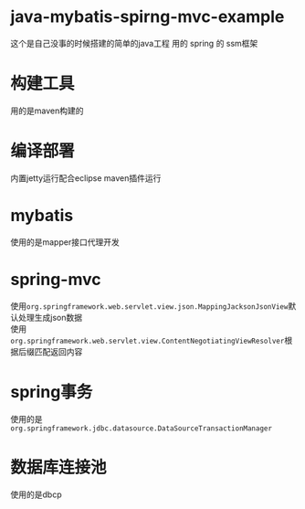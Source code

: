 # java-mybatis-spirng-mvc-example
这个是自己没事的时候搭建的简单的java工程  用的 spring 的 ssm框架 
# 构建工具
用的是maven构建的 
# 编译部署
内置jetty运行配合eclipse maven插件运行  
# mybatis
使用的是mapper接口代理开发
# spring-mvc
使用`org.springframework.web.servlet.view.json.MappingJacksonJsonView`默认处理生成json数据  
使用`org.springframework.web.servlet.view.ContentNegotiatingViewResolver`根据后缀匹配返回内容
# spring事务
使用的是`org.springframework.jdbc.datasource.DataSourceTransactionManager`  
# 数据库连接池
使用的是dbcp
